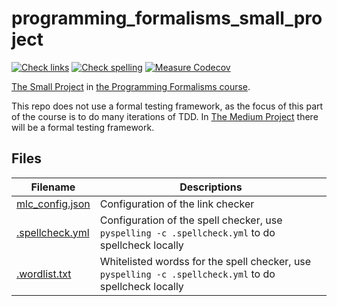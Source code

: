 # programming_formalisms_small_project

[![Check links](https://github.com/richelbilderbeek/programming_formalisms_small_project/actions/workflows/check_links.yaml/badge.svg?branch=master)](https://github.com/richelbilderbeek/programming_formalisms_small_project/actions/workflows/check_links.yaml)
[![Check spelling](https://github.com/richelbilderbeek/programming_formalisms_small_project/actions/workflows/check_spelling.yaml/badge.svg?branch=master)](https://github.com/richelbilderbeek/programming_formalisms_small_project/actions/workflows/check_spelling.yaml)
[![Measure Codecov](https://github.com/richelbilderbeek/programming_formalisms_small_project/actions/workflows/measure_coverage.yml/badge.svg?branch=master)](https://github.com/richelbilderbeek/programming_formalisms_small_project/actions/workflows/measure_coverage.yml)

[The Small Project](https://github.com/UPPMAX/programming_formalisms/blob/main/learning_line.md#functions-to-be-developed-for-the-small-project) 
in [the Programming Formalisms course](https://github.com/UPPMAX/programming_formalisms).

This repo does not use a formal testing framework,
as the focus of this part of the course is to do many iterations of TDD.
In [The Medium Project](https://github.com/UPPMAX/programming_formalisms/blob/main/learning_line.md#functions-to-be-developed-for-the-medium-project)
there will be a formal testing framework.

## Files

Filename                           |Descriptions
-----------------------------------|------------------------------------------------------------------------------------------------------
[mlc_config.json](mlc_config.json) |Configuration of the link checker
[.spellcheck.yml](.spellcheck.yml) |Configuration of the spell checker, use `pyspelling -c .spellcheck.yml` to do spellcheck locally
[.wordlist.txt](.wordlist.txt)     |Whitelisted wordss for the spell checker, use `pyspelling -c .spellcheck.yml` to do spellcheck locally


